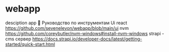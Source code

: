 # webapp
desciption app
📃 Руководство по инструментам
Ui react
https://github.com/sevenelevon/webapp/blob/main/ui
nvm
https://github.com/coreybutler/nvm-windows#install-nvm-windows
strapi - cms сервер
https://docs.strapi.io/developer-docs/latest/getting-started/quick-start.html

